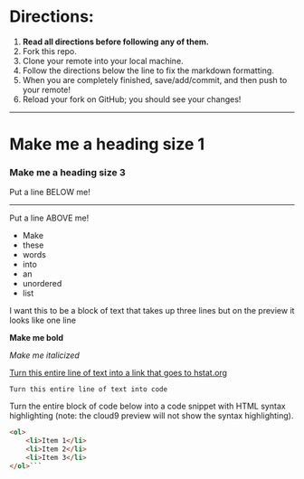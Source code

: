 # Directions:
1. **Read all directions before following any of them.**
2. Fork this repo.
2. Clone your remote into your local machine.
3. Follow the directions below the line to fix the markdown formatting.
4. When you are completely finished, save/add/commit, and then push to your remote!
5. Reload your fork on GitHub; you should see your changes!

---

# Make me a heading size 1
### Make me a heading size 3

Put a line BELOW me!

---

Put a line ABOVE me!

* Make
* these
* words
* into
* an
* unordered
* list

I want this to be a block of text
that takes up three lines but on
the preview it looks like one line

**Make me bold**

_Make me italicized_

[Turn this entire line of text into a link that goes to hstat.org](hstat.org)

`Turn this entire line of text into code`

Turn the entire block of code below into a code snippet with HTML syntax highlighting (note: the cloud9 preview will not show the syntax highlighting).

```html 
<ol>
    <li>Item 1</li>
    <li>Item 2</li>
    <li>Item 3</li>
</ol>```
